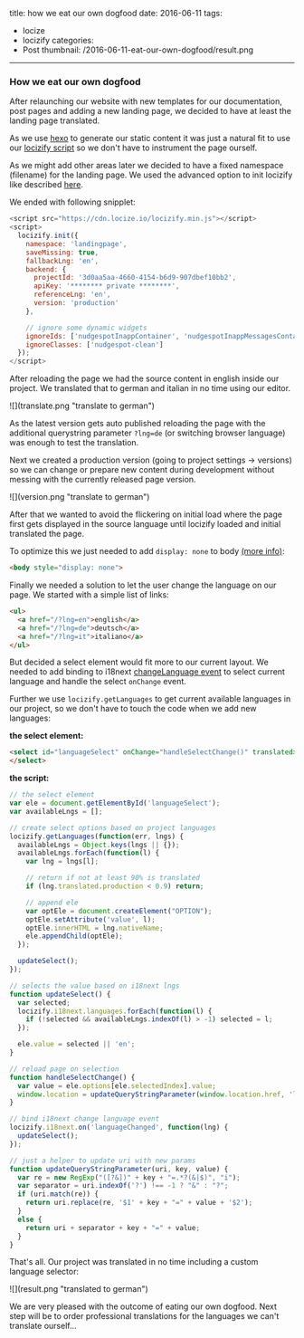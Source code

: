 title: how we eat our own dogfood
date: 2016-06-11
tags:
  - locize
  - locizify
categories:
  - Post
thumbnail: /2016-06-11-eat-our-own-dogfood/result.png
---

### How we eat our own dogfood

After relaunching our website with new templates for our documentation, post pages and adding a new landing page, we decided to have at least the landing page translated.

As we use [hexo](https://hexo.io/) to generate our static content it was just a natural fit to use our [locizify script](http://locize.com/integration.html) so we don't have to instrument the page ourself.

As we might add other areas later we decided to have a fixed namespace (filename) for the landing page. We used the advanced option to init locizify like described [here](https://github.com/locize/locizify#via-init-function).

We ended with following snipplet:

```js
<script src="https://cdn.locize.io/locizify.min.js"></script>
<script>
  locizify.init({
    namespace: 'landingpage',
    saveMissing: true,
    fallbackLng: 'en',
    backend: {
      projectId: '3d0aa5aa-4660-4154-b6d9-907dbef10bb2',
      apiKey: '******** private ********',
      referenceLng: 'en',
      version: 'production'
    },

    // ignore some dynamic widgets
    ignoreIds: ['nudgespotInappContainer', 'nudgespotInappMessagesContainer', 'nudgespotInappConversationsContainer', '__bs_notify__'],
    ignoreClasses: ['nudgespot-clean']
  });
</script>
```

After reloading the page we had the source content in english inside our project. We translated that to german and italian in no time using our editor.

<div class="img-80">
![](translate.png "translate to german")
</div>

As the latest version gets auto published reloading the page with the additional querystring parameter `?lng=de` (or switching browser language) was enough to test the translation.

Next we created a production version (going to project settings -> versions) so we can change or prepare new content during development without messing with the currently released page version.


<div class="img-60">
![](version.png "translate to german")
</div>

After that we wanted to avoid the flickering on initial load where the page first gets displayed in the source language until locizify loaded and initial translated the page.

To optimize this we just needed to add `display: none` to body [(more info)](https://github.com/locize/locizify#avoid-flickering-on-initial-load):

```html
<body style="display: none">
```

Finally we needed a solution to let the user change the language on our page. We started with a simple list of links:

```html
<ul>
  <a href="/?lng=en">english</a>
  <a href="/?lng=de">deutsch</a>
  <a href="/?lng=it">italiano</a>
</ul>
```

But decided a select element would fit more to our current layout. We needed to add binding to i18next [changeLanguage event](http://i18next.com/docs/api/#on-language-changed) to select current language and handle the select `onChange` event.

Further we use `locizify.getLanguages` to get current available languages in our project, so we don't have to touch the code when we add new languages:

**the select element:**

```html
<select id="languageSelect" onChange="handleSelectChange()" translated>
</select>
```

**the script:**

```js
// the select element
var ele = document.getElementById('languageSelect');
var availableLngs = [];

// create select options based on project languages
locizify.getLanguages(function(err, lngs) {
  availableLngs = Object.keys(lngs || {});
  availableLngs.forEach(function(l) {
    var lng = lngs[l];

    // return if not at least 90% is translated
    if (lng.translated.production < 0.9) return;

    // append ele
    var optEle = document.createElement("OPTION");
    optEle.setAttribute('value', l);
    optEle.innerHTML = lng.nativeName;
    ele.appendChild(optEle);
  });

  updateSelect();
});

// selects the value based on i18next lngs
function updateSelect() {
  var selected;
  locizify.i18next.languages.forEach(function(l) {
    if (!selected && availableLngs.indexOf(l) > -1) selected = l;
  });

  ele.value = selected || 'en';
}

// reload page on selection
function handleSelectChange() {
  var value = ele.options[ele.selectedIndex].value;
  window.location = updateQueryStringParameter(window.location.href, 'lng', value);
}

// bind i18next change language event
locizify.i18next.on('languageChanged', function(lng) {
  updateSelect();
});

// just a helper to update uri with new params
function updateQueryStringParameter(uri, key, value) {
  var re = new RegExp("([?&])" + key + "=.*?(&|$)", "i");
  var separator = uri.indexOf('?') !== -1 ? "&" : "?";
  if (uri.match(re)) {
    return uri.replace(re, '$1' + key + "=" + value + '$2');
  }
  else {
    return uri + separator + key + "=" + value;
  }
}
```

That's all. Our project was translated in no time including a custom language selector:

<div class="img-80">
![](result.png "translated to german")
</div>

We are very pleased with the outcome of eating our own dogfood. Next step will be to order professional translations for the languages we can't translate ourself...
